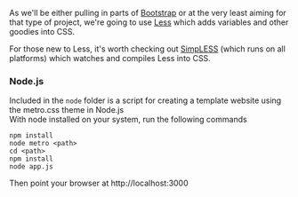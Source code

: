As we'll be either pulling in parts of [Bootstrap](http://bootstrap.io) or at the very least aiming for that type of project, we're going to use [Less](http://lesscss.org/) which adds variables and other goodies into CSS.

For those new to Less, it's worth checking out [SimpLESS](http://wearekiss.com/simpless) (which runs on all platforms) which watches and compiles Less into CSS.

### Node.js
Included in the `node` folder is a script for creating a template website using the metro.css theme in Node.js  
With node installed on your system, run the following commands

`npm install`  
`node metro <path>`  
`cd <path>`  
`npm install`  
`node app.js`

Then point your browser at http://localhost:3000


